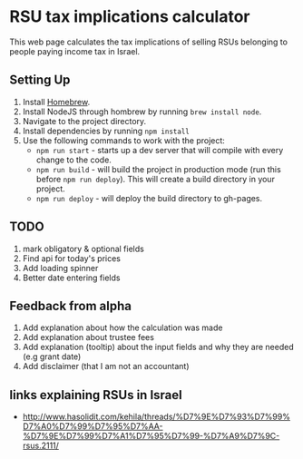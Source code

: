 # RSU tax implications calculator

This web page calculates the tax implications of selling RSUs belonging to people paying income tax in Israel.

## Setting Up
1. Install [Homebrew](https://brew.sh/).
2. Install NodeJS through hombrew by running `brew install node`.
3. Navigate to the project directory.
4. Install dependencies by running `npm install`
5. Use the following commands to work with the project:
    * `npm run start` - starts up a dev server that will compile with every change to the code.
    * `npm run build` - will build the project in production mode (run this before `npm run deploy`). This will create a build directory in your project.
    * `npm run deploy` - will deploy the build directory to gh-pages.

## TODO

1. mark obligatory & optional fields
1. Find api for today's prices 
1. Add loading spinner
1. Better date entering fields


## Feedback from alpha

1. Add explanation about how the calculation was made
1. Add explanation about trustee fees
1. Add explanation (tooltip) about the input fields and why they are needed (e.g grant date)
1. Add disclaimer (that I am not an accountant)     

## links explaining RSUs in Israel

- http://www.hasolidit.com/kehila/threads/%D7%9E%D7%93%D7%99%D7%A0%D7%99%D7%95%D7%AA-%D7%9E%D7%99%D7%A1%D7%95%D7%99-%D7%A9%D7%9C-rsus.2111/